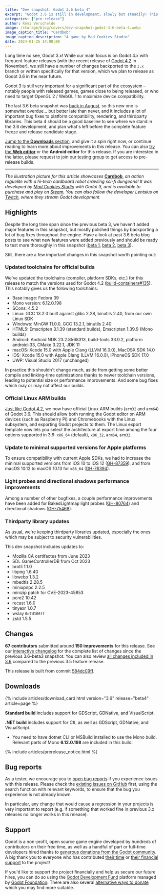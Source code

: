 ```yaml
---
title: "Dev snapshot: Godot 3.6 beta 4"
excerpt: "Godot 3.6 is still in development, slowly but steadily! This snapshot updates toolchains for official builds and adds official Linux ARM binaries, among other improvements."
categories: ["pre-release"]
author: Rémi Verschelde
image: /storage/blog/covers/dev-snapshot-godot-3-6-beta-4.webp
image_caption_title: "Cardbob"
image_caption_description: "A game by Mad Cookies Studio"
date: 2024-01-25 14:00:00
---
```


Long time no see, Godot 3.x! While our main focus is on Godot 4.x with frequent feature releases (with the recent release of [Godot 4.2](https://godotengine.org/article/godot-4-2-arrives-in-style/) in November), we still have a number of changes backported to the `3.x` branch or written specifically for that version, which we plan to release as Godot 3.6 in the near future.

Godot 3 is still very important for a significant part of the ecosystem – notably people with released games, games close to being released, or who need to target OpenGL 2 / WebGL 1 to maximize device compatibility.

The last 3.6 beta snapshot was [back in August](/article/dev-snapshot-godot-3-6-beta-3/), so this new one is somewhat overdue... but better late than never, and it includes a lot of important bug fixes to platform compatibility, rendering, and thirdparty libraries. This beta 4 should be a good baseline to see where we stand in the 3.6 development, and plan what's left before the complete feature freeze and release candidate stage.

[Jump to the **Downloads** section](#downloads), and give it a spin right now, or continue reading to learn more about improvements in this release. You can also [try the **Web editor**](https://editor.godotengine.org/releases/3.6.beta4/) or the **Android editor** for this release. If you are interested in the latter, please request to join [our testing group](https://groups.google.com/g/godot-testers) to get access to pre-release builds.

---

*The illustration picture for this article showcases* [**Cardbob**](https://store.steampowered.com/app/1963670/Cardbob/), *an action roguelite with a hi-tech cardboard robot crawling sci-fi dungeons! It was developed by [Mad Cookies Studio](https://twitter.com/MadCookiesGames) with Godot 3, and is available to purchase and play on [Steam](https://store.steampowered.com/app/1963670/Cardbob/). You can also follow the developer Lentsius on [Twitch](https://www.twitch.tv/lentsius), where they stream Godot development.*

## Highlights

Despite the long time span since the previous beta 3, we haven't added major features in this snapshot, but mostly polished things by backporting a lot of bug fixes throughout the engine. Have a look at past 3.6 beta blog posts to see what new features were added previously and should be ready to test more thoroughly in this snapshot ([beta 1](https://godotengine.org/article/dev-snapshot-godot-3-6-beta-1/), [beta 2](https://godotengine.org/article/dev-snapshot-godot-3-6-beta-2/), [beta 3](https://godotengine.org/article/dev-snapshot-godot-3-6-beta-3/)).

Still, there are a few important changes in this snapshot worth pointing out:

### Updated toolchains for official builds

We've updated the toolchains (compiler, platform SDKs, etc.) for this release to match the versions used for Godot 4.2 ([build-containers#135](https://github.com/godotengine/build-containers/pull/135)).
This notably gives us the following toolchains:

- Base image: Fedora 39
- Mono version: 6.12.0.198
- SCons: 4.5.2
- Linux: GCC 13.2.0 built against glibc 2.28, binutils 2.40, from our own Linux SDK
- Windows: MinGW 11.0.0, GCC 13.2.1, binutils 2.40
- HTML5: Emscripten 3.1.39 (standard builds), Emscripten 1.39.9 (Mono builds)
- Android: Android NDK 23.2.8568313, build-tools 33.0.2, platform android-33, CMake 3.22.1, JDK 11
- macOS: Xcode 15.0 with Apple Clang (LLVM 16.0.0), MacOSX SDK 14.0
- iOS: Xcode 15.0 with Apple Clang (LLVM 16.0.0), iPhoneOS SDK 17.0
- UWP: Visual Studio 2017 (unchanged)

In practice this shouldn't change much, aside from getting some better compile and linking-time optimizations thanks to newer toolchain versions, leading to potential size or performance improvements. And some bug fixes which may or may not affect our builds.

### Official Linux ARM builds

[Just like Godot 4.2](https://godotengine.org/article/godot-4-2-arrives-in-style/#linux), we now have official Linux ARM builds (`arm32` and `arm64`) of Godot 3.6. This should allow both running the Godot editor on ARM devices (such as Raspberry Pi) and Chromebooks with the Linux subsystem, and exporting Godot projects to them. The Linux export template now lets you select the architecture at export time among the four options supported in 3.6: `x86_64` (default), `x86_32`, `arm64`, `arm32`.

### Update to minimal supported versions for Apple platforms

To ensure compatibility with current Apple SDKs, we had to increase the minimal supported versions from iOS 10 to iOS 12 ([GH-87359](https://github.com/godotengine/godot/pull/87359)), and from macOS 10.12 to macOS 10.13 for `x86_64` ([GH-76394](https://github.com/godotengine/godot/pull/76394)).

### Light probes and directional shadows performance improvements

Among a number of other bugfixes, a couple performance improvements have been added for BakedLightmap light probes ([GH-80764](https://github.com/godotengine/godot/pull/80764)) and directional shadows ([GH-75468](https://github.com/godotengine/godot/pull/75468)).

### Thirdparty library updates

As usual, we're keeping thirdparty libraries updated, especially the ones which may be subject to security vulnerabilities.

This dev snapshot includes updates to:
- Mozilla CA certifactes from June 2023
- SDL GameControllerDB from Oct 2023
- brotli 1.1.0
- libpng 1.6.40
- libwebp 1.3.2
- mbedtls 2.28.5
- miniupnpc 2.2.5
- minizip patch for CVE-2023-45853
- pcre2 10.42
- recast 1.6.0
- tinyexr 1.0.7
- wslay `0e7d106ff`
- zstd 1.5.5

## Changes

**67 contributors** submitted around **150 improvements** for this release. See our [interactive changelog](https://godotengine.github.io/godot-interactive-changelog/#3.6-beta4) for the complete list of changes since the previous 3.6-beta3 snapshot. You can also review [all changes included in 3.6](https://godotengine.github.io/godot-interactive-changelog/#3.6) compared to the previous 3.5 feature release.

This release is built from commit [584dc09ff](https://github.com/godotengine/godot/commit/584dc09ff8af8373289f1a35cad413e7432262c7).

## Downloads

{% include articles/download_card.html version="3.6" release="beta4" article=page %}

**Standard build** includes support for GDScript, GDNative, and VisualScript.

**.NET build** includes support for C#, as well as GDScript, GDNative, and VisualScript.
- You need to have dotnet CLI or MSBuild installed to use the Mono build. Relevant parts of Mono **6.12.0.198** are included in this build.

{% include articles/prerelease_notice.html %}

## Bug reports

As a tester, we encourage you to [open bug reports](https://github.com/godotengine/godot/issues) if you experience issues with this release. Please check the [existing issues on GitHub](https://github.com/godotengine/godot/issues) first, using the search function with relevant keywords, to ensure that the bug you experience is not already known.

In particular, any change that would cause a regression in your projects is very important to report (e.g. if something that worked fine in previous 3.x releases no longer works in this release).

## Support

Godot is a non-profit, open source game engine developed by hundreds of contributors on their free time, as well as a handful of part or full-time developers hired thanks to [generous donations from the Godot community](https://fund.godotengine.org/). A big thank you to everyone who has contributed [their time](https://github.com/godotengine/godot/blob/master/AUTHORS.md) or [their financial support](https://github.com/godotengine/godot/blob/master/DONORS.md) to the project!

If you'd like to support the project financially and help us secure our future hires, you can do so using the [Godot Development Fund](https://fund.godotengine.org/) platform managed by [Godot Foundation](https://godot.foundation/). There are also several [alternative ways to donate](/donate) which you may find more suitable.

